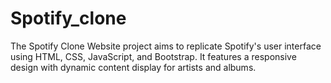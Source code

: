 # Spotify_clone
The Spotify Clone Website project aims to replicate Spotify's user interface using HTML, CSS, JavaScript, and Bootstrap. It features a responsive design with dynamic content display for artists and albums.

